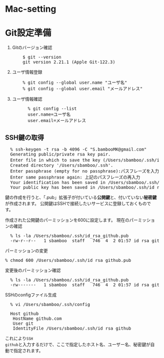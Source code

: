# Mac-setting
<h1>Git設定準備</h1>
<ol>
  <li>Gitのバージョン確認</li>
    <pre>
    $ git --version
    git version 2.21.1 (Apple Git-122.3)</pre>
  <li>ユーザ情報登録</li>
    <pre>
    % git config --global user.name "ユーザ名"
    % git config --global user.email "メールアドレス"</pre>
  <li>ユーザ情報確認</li>
    <pre>
      % git config --list
      user.name=ユーザ名
      user.email=メールアドレス</pre>
</ol>

<h2>SSH鍵の取得</h2>
<pre>
  % ssh-keygen -t rsa -b 4096 -C "S.bambooMK@gmail.com"
  Generating public/private rsa key pair.
  Enter file in which to save the key (/Users/sbamboo/.ssh/id_rsa):任意の鍵名をフルパスで記入
  Created directory '/Users/sbamboo/.ssh'.
  Enter passphrase (empty for no passphrase):パスフレーズを入力。必須ではないが入力を推奨
  Enter same passphrase again: 上記のパスフレーズの再入力
  Your identification has been saved in /Users/sbamboo/.ssh/id_rsa_github.
  Your public key has been saved in /Users/sbamboo/.ssh/id_rsa_github.pub.</pre>
  
  鍵の作成を行うと、「.pub」拡張子が付いている<strong>公開鍵</strong>と、付いていない<strong>秘密鍵</strong>が作成されます。
  公開鍵はSSHで接続したいサービスに登録しておくものです。
  
  作成された公開鍵のパーミッションを600に設定します。
  現在のパーミッションの確認
  <pre>
  % ls -la /Users/sbamboo/.ssh/id_rsa_github.pub
  -rw-r--r--   1 sbamboo  staff   746  4  2 01:57 id_rsa_github.pub</pre>
  パーミッションの変更
  <pre>% chmod 600 /Users/sbamboo/.ssh/id_rsa_github.pub</pre> 
  変更後のパーミッション確認
  <pre>
  % ls -la /Users/sbamboo/.ssh/id_rsa_github.pub         
  -rw-------   1 sbamboo  staff   746  4  2 01:57 id_rsa_github.pub</pre> 
  SSHのconfigファイル生成
  <pre>
  % vi /Users/sbamboo/.ssh/config</pre>
  <pre>
  Host github
   HostName github.com
   User git
   IdentityFile /Users/sbamboo/.ssh/id_rsa_github</pre>
   これにより<code>SSH github</code>と入力するだけで、ここで指定したホスト名、ユーザー名、秘密鍵が自動で指定されます。
